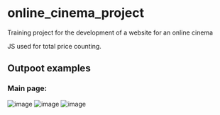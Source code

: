 # online_cinema_project
Training project for the development of a website for an online cinema

JS used for total price counting.


## Outpoot examples <br>
### Main page:<br>
![image](https://user-images.githubusercontent.com/57821178/169635529-e38ab6b0-8330-4e5b-bb79-f16f8575d259.png)
![image](https://user-images.githubusercontent.com/57821178/169635532-edf61d5b-801b-473d-b24b-a40e566749b3.png)
![image](https://user-images.githubusercontent.com/57821178/169635539-3a1f5b07-cc46-474f-93ab-cf229eb528e9.png)
